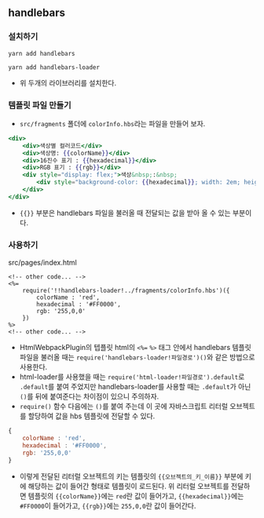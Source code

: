 ## handlebars

### 설치하기

```
yarn add handlebars
```

```
yarn add handlebars-loader
```

-   위 두개의 라이브러리를 설치한다.

### 템플릿 파일 만들기

-   `src/fragments` 폴더에 `colorInfo.hbs`라는 파일을 만들어 보자.

```hbs
<div>
    <div>색상별 컬러코드</div>
    <div>색상명: {{colorName}}</div>
    <div>16진수 표기 : {{hexadecimal}}</div>
    <div>RGB 표기 : {{rgb}}</div>
    <div style="display: flex;">색상&nbsp;:&nbsp;
        <div style="background-color: {{hexadecimal}}; width: 2em; height: 2em;" ></div>
    </div>
</div>
```

-   `{{}}` 부분은 handlebars 파일을 불러올 때 전달되는 값을 받아 올 수 있는 부분이다.

### 사용하기

src/pages/index.html

```
<!-- other code... -->
<%=
    require('!!handlebars-loader!../fragments/colorInfo.hbs')({
        colorName : 'red',
        hexadecimal : '#FF0000',
        rgb: '255,0,0'
    })
%>
<!-- other code... -->
```

-   HtmlWebpackPlugin의 텝플릿 html의 `<%=` `%>` 태그 안에서 handlebars 템플릿 파일을 불러올 때는 `require('handlebars-loader!파일경로')()`와 같은 방법으로 사용한다.
-   html-loader를 사용했을 때는 `require('html-loader!파일경로').default`로 `.default`를 붙여 주었지만 handlebars-loader를 사용할 때는 `.default`가 아닌 `()`를 뒤에 붙여준다는 차이점이 있으니 주의하자.
-   `require()` 함수 다음에는 `()`를 붙여 주는데 이 곳에 자바스크립트 리터럴 오브젝트를 할당하여 값을 hbs 템플릿에 전달할 수 있다.

```js
{
    colorName : 'red',
    hexadecimal : '#FF0000',
    rgb: '255,0,0'
}
```

-   이렇게 전달된 리터럴 오브젝트의 키는 템플릿의 `{{오브젝트의_키_이름}}` 부분에 키에 해당하는 값이 들어간 형태로 템플릿이 로드된다. 위 리터럴 오브젝트를 전달하면 템플릿의 `{{colorName}}`에는 `red`란 값이 들어가고,
    `{{hexadecimal}}`에는 `#FF0000`이 들어가고, `{{rgb}}`에는 `255,0,0`란 값이 들어간다.
